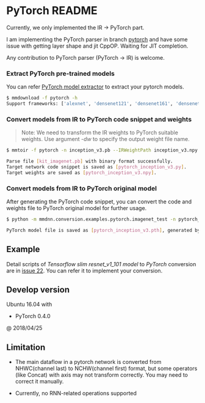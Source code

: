 # PyTorch README

Currently, we only implemented the IR -> PyTorch part.

I am implementing the PyTorch parser in branch [pytorch](https://github.com/Microsoft/MMdnn/tree/pytorch) and have some issue with getting layer shape and jit CppOP. Waiting for JIT completion.

Any contribution to PyTorch parser (PyTorch -> IR) is welcome.

### Extract PyTorch pre-trained models

You can refer [PyTorch model extractor](https://github.com/Microsoft/MMdnn/blob/master/mmdnn/conversion/examples/pytorch/extractor.py) to extract your pytorch models.

```bash
$ mmdownload -f pytorch -h
Support frameworks: ['alexnet', 'densenet121', 'densenet161', 'densenet169', 'densenet201', 'inception_v3', 'resnet101', 'resnet152', 'resnet18', 'resnet34', 'resnet50', 'squeezenet1_0', 'squeezenet1_1', 'vgg11', 'vgg11_bn', 'vgg13', 'vgg13_bn', 'vgg16', 'vgg16_bn', 'vgg19', 'vgg19_bn']
```

### Convert models from IR to PyTorch code snippet and weights

> Note: We need to transform the IR weights to PyTorch suitable weights. Use argument *-dw* to specify the output weight file name.

```bash
$ mmtoir -f pytorch -n inception_v3.pb --IRWeightPath inception_v3.npy --dstModelPath pytorch_inception_v3.py -dw pytorch_inception_v3.npy

Parse file [kit_imagenet.pb] with binary format successfully.
Target network code snippet is saved as [pytorch_inception_v3.py].
Target weights are saved as [pytorch_inception_v3.npy].
```

### Convert models from IR to PyTorch original model

After generating the PyTorch code snippet, you can convert the code and weights file to PyTorch original model for further usage.

```bash
$ python -m mmdnn.conversion.examples.pytorch.imagenet_test -n pytorch_inception_v3.py -w pytorch_inception_v3.npy --dump pytorch_inception_v3.pth

PyTorch model file is saved as [pytorch_inception_v3.pth], generated by [pytorch_inception_v3.py] and [pytorch_inception_v3.npy].
```

## Example

Detail scripts of *Tensorflow slim resnet_v1_101 model* to *PyTorch* conversion are in [issue 22](https://github.com/Microsoft/MMdnn/issues/22). You can refer it to implement your conversion.

## Develop version

Ubuntu 16.04 with

- PyTorch 0.4.0

@ 2018/04/25

## Limitation

- The main dataflow in a pytorch network is converted from NHWC(channel last) to NCHW(channel first) format, but some operators (like Concat) with axis may not transform correctly. You may need to correct it manually.

- Currently, no RNN-related operations supported

